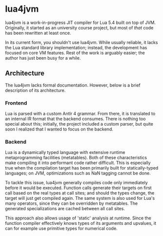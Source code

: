 # lua4jvm
lua4jvm is a work-in-progress JIT compiler for Lua 5.4 built on top
of JVM. Originally, it started as an university course project, but most of
*that* code has been rewritten at least once.

In its current form, you shouldn't use lua4jvm. While usually reliable, it
lacks the Lua standard library implementation; instead, the development has
focused on core VM features. Rest of the work is arguably easier; the author
has just been busy for a while.

## Architecture
The lua4jvm lacks formal documentation. However, below is a brief description
of its architecture.

### Frontend
Lua is parsed with a custom Antlr 4 grammar. From there, it is translated to
an internal IR format that the backend consumes. There is nothing too special
about this; initially, the project included a custom parser, but quite soon I
realized that I wanted to focus on the backend.

### Backend
Lua is a dynamically typed language with extensive runtime metaprogramming
facilities (metatables). Both of these characteristics make compiling it
into performant code rather difficult. This is especially true when the
compilation target has been primarily built for statically-typed languages;
on JVM, optimizations such as NaN tagging cannot be done.

To tackle this issue, lua4jvm generally compiles code only immediately before
it would be executed. Function calls generate their targets on first call
based on the real types at call sites; and should the types change, the target
will just get compiled again. The same system is also used for Lua's many
operators, since they can be overridden by metatables. The generated
specializations are cached between all call sites.

This approach also allows usage of 'static' analysis at runtime. Since the
function compiler effectively knows types of its arguments and upvalues, it
can for example use primitive types for numerical code.
